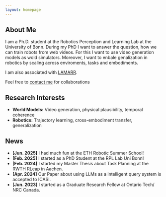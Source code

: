 ```yaml
---
layout: homepage
---
```


## About Me

I am a Ph.D. student at the Robotics Perception and Learning Lab at the University of Bonn. During my PhD I want to answer the question, how we can train robots from web videos. For this I want to use video generation models as wold simulators. Moreover, I want to enbale genalization in robotics by scaling across enviroments, tasks and embodiments.

I am also associated with [LAMARR](https://lamarr-institute.org). 

Feel free to [contact me](mailto:sazirar@uni-bonn.de) for collaborations



## Research Interests

- **World Models:** Video generation, physical plausibility, temporal coherence  
- **Robotics:** Trajectory learning, cross-embodiment transfer, generalization

## News

- **[Jun. 2025]** I had much fun at the ETH Robotic Summer School!
- **[Feb. 2025]** I started as a PhD Student at the RPL Lab Uni Bonn!
- **[Feb. 2024]** I started my Master Thesis about Task Planning at the RWTH RLeap in Aachen.
- **[Apr. 2024]** Our Paper about using LLMs as a intelligent query system is accepted to ICASI.
- **[Jun. 2023]** I started as a Graduate Research Fellow at Ontario Tech/ NRC Canada.
